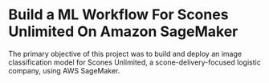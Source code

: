 # Build a ML Workflow For Scones Unlimited On Amazon SageMaker
The primary objective of this project was to build and deploy an image classification model for Scones Unlimited, a scone-delivery-focused logistic company, using AWS SageMaker.
